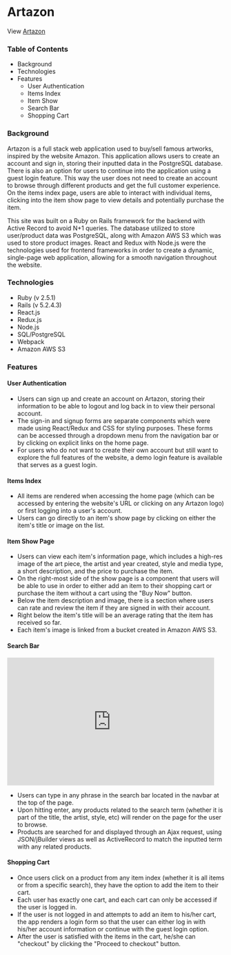 # Artazon

View <a href='http://artazon.herokuapp.com/'>Artazon</a>

<h3>Table of Contents</h3>

<ul>
  <li>Background</li>
  <li>Technologies</li>
  <li>Features
    <ul>
      <li>User Authentication</li>
      <li>Items Index</li>
      <li>Item Show</li>
      <li>Search Bar</li>
      <li>Shopping Cart</li>
    </ul>
  </li>
</ul>

<h3>Background</h3>

<p>
  Artazon is a full stack web application used to buy/sell famous artworks, inspired by the website Amazon. This application allows users to create an account and sign in, storing their inputted data in the PostgreSQL database. There is also an option for users to continue into the application using a guest login feature. This way the user does not need to create an account to browse through different products and get the full customer experience. On the items index page, users are able to interact with individual items, clicking into the item show page to view details and potentially purchase the item.

  This site was built on a Ruby on Rails framework for the backend with Active Record to avoid N+1 queries. The database utilized to store user/product data was PostgreSQL, along with Amazon AWS S3 which was used to store product images. React and Redux with Node.js were the technologies used for frontend frameworks in order to create a dynamic, single-page web application, allowing for a smooth navigation throughout the website. 
</p>

<h3>Technologies</h3>

<ul>
    <li>Ruby (v 2.5.1)</li>
    <li>Rails (v 5.2.4.3)</li>
    <li>React.js</li>
    <li>Redux.js</li>
    <li>Node.js</li>
    <li>SQL/PostgreSQL</li>
    <li>Webpack</li>
    <li>Amazon AWS S3</li>
</ul>

<h3>Features</h3>

<h4>User Authentication</h4>



<ul>
    <li>Users can sign up and create an account on Artazon, storing their information to be able to logout and log back in to view their personal account.</li>
    <li>The sign-in and signup forms are separate components which were made using React/Redux and CSS for styling purposes. These forms can be accessed through a dropdown menu from the navigation bar or by clicking on explicit links on the home page. </li>
    <li>For users who do not want to create their own account but still want to explore the full features of the website, a demo login feature is available that serves as a guest login.</li>
</ul>

<h4>Items Index</h4>

<ul>
    <li>All items are rendered when accessing the home page (which can be accessed by entering the website's URL or clicking on any Artazon logo) or first logging into a user's account.</li>
    <li>Users can go directly to an item's show page by clicking on either the item's title or image on the list. </li>
</ul>

<h4>Item Show Page</h4>

<ul>
    <li>Users can view each item's information page, which includes a high-res image of the art piece, the artist and year created, style and media type, a short description, and the price to purchase the item. </li>
    <li>On the right-most side of the show page is a component that users will be able to use in order to either add an item to their shopping cart or purchase the item without a cart using the "Buy Now" button.</li>
    <li>Below the item description and image, there is a section where users can rate and review the item if they are signed in with their account.</li>
    <li>Right below the item's title will be an average rating that the item has received so far.</li>
    <li>Each item's image is linked from a bucket created in Amazon AWS S3.</li>
</ul>

<h4>Search Bar</h4>

<iframe src="https://giphy.com/embed/gkWpyhWaazlPSE62hL" width="480" height="296" frameBorder="0" class="giphy-embed" allowFullScreen></iframe><p><a href="https://giphy.com/gifs/gkWpyhWaazlPSE62hL"></a></p>

<ul>
    <li>Users can type in any phrase in the search bar located in the navbar at the top of the page.</li>
    <li>Upon hitting enter, any products related to the search term (whether it is part of the title, the artist, style, etc) will render on the page for the user to browse.</li>
    <li>Products are searched for and displayed through an Ajax request, using JSON/jBuilder views as well as ActiveRecord to match the inputted term with any related products.</li>
</ul>

<h4>Shopping Cart</h4>

<ul>
    <li>Once users click on a product from any item index (whether it is all items or from a specific search), they have the option to add the item to their cart.</li>
    <li>Each user has exactly one cart, and each cart can only be accessed if the user is logged in.</li>
    <li>If the user is not logged in and attempts to add an item to his/her cart, the app renders a login form so that the user can either log in with his/her account information or continue with the guest login option.</li>
    <li>After the user is satisfied with the items in the cart, he/she can "checkout" by clicking the "Proceed to checkout" button. </li>
</ul>
